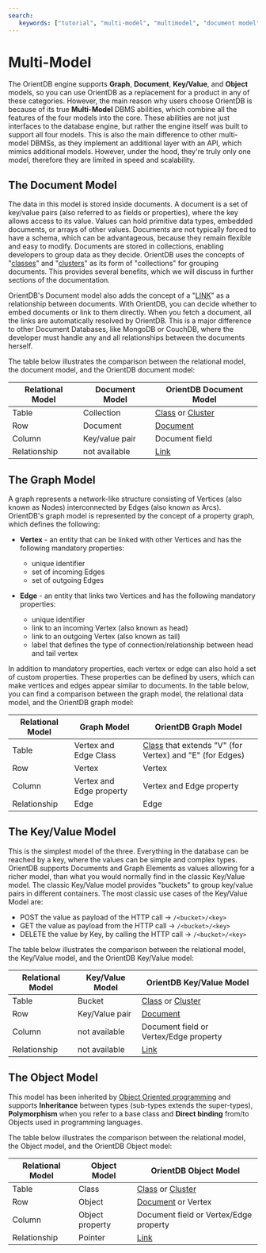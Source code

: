 ```yaml
---
search:
   keywords: ["tutorial", "multi-model", "multimodel", "document model", "graph model"]
---
```


<!-- proofread 2015-11-26 SAM -->
# Multi-Model

The OrientDB engine supports **Graph**, **Document**, **Key/Value**, and **Object** models, so you can use OrientDB as a replacement for a product in any of these categories. However, the main reason why users choose OrientDB is because of its true **Multi-Model** DBMS abilities, which combine all the features of the four models into the core. These abilities are not just interfaces to the database engine, but rather the engine itself was built to support all four models. This is also the main difference to other multi-model DBMSs, as they implement an additional layer with an API, which mimics additional models. However, under the hood, they're truly only one model, therefore they are limited in speed and scalability.


## The Document Model

The data in this model is stored inside documents. A document is a set of key/value pairs (also referred to as fields or properties), where the key allows access to its value. Values can hold primitive data types, embedded documents, or arrays of other values. Documents are not typically forced to have a schema, which can be advantageous, because they remain flexible and easy to modify. Documents are stored in collections, enabling developers to group data as they decide. OrientDB uses the concepts of "[classes](Concepts.md#class)" and "[clusters](Clusters.md)" as its form of "collections" for grouping documents. This provides several benefits, which we will discuss in further sections of the documentation. 

OrientDB's Document model also adds the concept of a "[LINK](Concepts.md#relationships)" as a relationship between documents. With OrientDB, you can decide whether to embed documents or link to them directly. When you fetch a document, all the links are automatically resolved by OrientDB. This is a major difference to other Document Databases, like MongoDB or CouchDB, where the developer must handle any and all relationships between the documents herself.

The table below illustrates the comparison between the relational model, the document model, and the OrientDB document model:

| Relational Model | Document Model   | OrientDB Document Model |
|------------------|------------------|-------------------------|
| Table            | Collection       | [Class](Concepts.md#class) or [Cluster](Clusters.md) |
| Row              | Document         | [Document](Concepts.md#document) |
| Column           | Key/value pair   | Document field          |
| Relationship     | not available    | [Link](Concepts.md#relationships)                    |


## The Graph Model

A graph represents a network-like structure consisting of Vertices (also known as Nodes) interconnected by Edges (also known as Arcs). OrientDB's graph model is represented by the concept of a property graph, which defines the following:

 - **Vertex** - an entity that can be linked with other Vertices and has the following mandatory properties:

   - unique identifier
   - set of incoming Edges
   - set of outgoing Edges
   
 - **Edge** - an entity that links two Vertices and has the following mandatory properties:
   
   - unique identifier
   - link to an incoming Vertex (also known as head)
   - link to an outgoing Vertex (also known as tail)
   - label that defines the type of connection/relationship between head and tail vertex

In addition to mandatory properties, each vertex or edge can also hold a set of custom properties. These properties can be defined by users, which can make vertices and edges appear similar to documents. In the table below, you can find a comparison between the graph model, the relational data model, and the OrientDB graph model:

| Relational Model | Graph Model            | OrientDB Graph Model                     |
|------------------|------------------------|------------------------------------------|
| Table            | Vertex and Edge Class  | [Class](Concepts.md#class) that extends "V" (for Vertex) and "E" (for Edges)|
| Row              | Vertex                 | Vertex                                   |
| Column          | Vertex and Edge property | Vertex and Edge property              |
| Relationship     | Edge                   | Edge                                     |


## The Key/Value Model

This is the simplest model of the three. Everything in the database can be reached by a key, where the values can be simple and complex types. OrientDB supports Documents and Graph Elements as values allowing for a richer model, than what you would normally find in the classic Key/Value model. The classic Key/Value model provides "buckets" to group key/value pairs in different containers. The most classic use cases of the Key/Value Model are:

- POST the value as payload of the HTTP call -> `/<bucket>/<key>`
- GET the value as payload from the HTTP call -> `/<bucket>/<key>`
- DELETE the value by Key, by calling the HTTP call -> `/<bucket>/<key>`

The table below illustrates the comparison between the relational model, the Key/Value model, and the OrientDB Key/Value model:

| Relational Model | Key/Value Model   | OrientDB Key/Value Model |
|------------------|------------------|-------------------------|
| Table            | Bucket           | [Class](Concepts.md#class) or [Cluster](Clusters.md) |
| Row              | Key/Value pair   | [Document](Concepts.md#document) |
| Column           | not available    | Document field or Vertex/Edge property          |
| Relationship     | not available    | [Link](Concepts.md#relationships)                    |


## The Object Model

This model has been inherited by [Object Oriented programming](http://en.wikipedia.org/wiki/Object-oriented_programming) and supports **Inheritance** between types (sub-types extends the super-types), **Polymorphism** when you refer to a base class and **Direct binding** from/to Objects used in programming languages.

The table below illustrates the comparison between the relational model, the Object model, and the OrientDB Object model:

| Relational Model | Object Model | OrientDB Object Model |
|------------------|------------------|-------------------------|
| Table            | Class           | [Class](Concepts.md#class) or [Cluster](Clusters.md) |
| Row              | Object   | [Document](Concepts.md#document) or Vertex |
| Column           | Object property    | Document field or Vertex/Edge property          |
| Relationship     | Pointer    | [Link](Concepts.md#relationships)                    |

